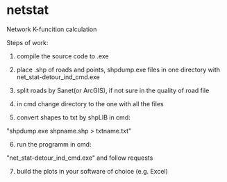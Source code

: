 # netstat
Network K-funcition calculation

Steps of work:

1.	compile the source code to .exe

2.	place .shp of roads and points, shpdump.exe files in one directory with net_stat-detour_ind_cmd.exe

3.	split roads by Sanet(or ArcGIS), if not sure in the quality of road file

4.	in cmd change directory to the one with all the files

5.	convert shapes to txt by shpLIB in cmd:

"shpdump.exe shpname.shp > txtname.txt"

6.	run the programm in cmd:

"net_stat-detour_ind_cmd.exe" and follow requests

7.	build the plots in your software of choice (e.g. Excel)
